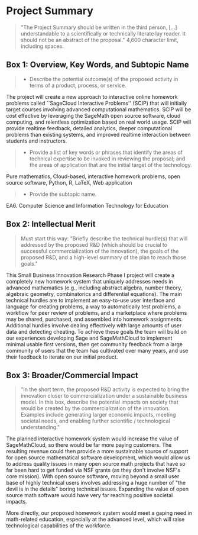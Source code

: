 # Project Summary

> "The Project Summary should be written in the third person, [...]  understandable to a scientifically or technically literate lay reader. It should not be an abstract of the proposal."  4,600 character limit, including spaces.



## Box 1: Overview, Key Words, and Subtopic Name
>- Describe the potential outcome(s) of the proposed activity in terms of a product, process, or service.

The project will create a new approach to
interactive online homework problems called
``SageCloud Interactive Problems'' (SCIP) that
will initially target courses
involving advanced computational mathematics.
SCIP will be cost effective by leveraging the SageMath
open source software, cloud computing, and relentless
optimization based on real world usage.
SCIP will provide realtime feedback, detailed analytics, deeper
computational problems than existing systems, and
improved realtime interaction between students and instructors.

>- Provide a list of key words or phrases that identify the areas of technical expertise to be invoked in reviewing the proposal; and the areas of application that are the initial target of the technology.

Pure mathematics, Cloud-based, interactive homework problems, open source software, Python, R, LaTeX, Web application

>- Provide the subtopic name.

EA6. Computer Science and Information Technology for Education



## Box 2: Intellectual Merit

> Must start this way:
> "Briefly describe the technical hurdle(s) that will addressed by the proposed R&D (which should be crucial to successful commercialization of the innovation), the goals of the proposed R&D, and a high-level summary of the plan to reach those goals."

This Small Business Innovation Research Phase I project will
create a completely new homework system that uniquely addresses needs in
advanced mathematics (e.g., including abstract algebra,
number theory, algebraic geometry, combinatorics
and differential equations).  The main technical hurdles are to
implement an easy-to-use user interface and language for creating
problems, a way to automatically test problems, a workflow for
peer review of problems, and a marketplace where problems may
be shared, purchased, and assembled into homework assignments.
Additional hurdles involve dealing effectively with large amounts
of user data and detecting cheating.   To achieve these
goals the team will build  on our experiences developing
Sage and SageMathCloud to implement minimal usable first versions,
then get community feedback from  a large community of users that
the team has cultivated over many years, and use their feedback to
iterate on our initial product.

## Box 3: Broader/Commercial Impact

> "In the short term, the proposed R&D activity is expected to bring the innovation closer to commercialization under a sustainable business model. In this box, describe the potential impacts on society that would be created by the commercialization of the innovation. Examples include generating larger economic impacts, meeting societal needs, and enabling further scientific / technological understanding."

The planned interactive homework system would increase the value
of SageMathCloud, so there would be far more paying customers.  The resulting
revenue could then provide a more sustainable source of support for open source
mathematical software development, which would allow us to address quality issues
in many open source math projects that have so far been hard to get funded
via NSF grants (as they don't involve NSF's core mission).  With open source software,
moving beyond a small user base of highly technical users involves addressing
a huge number of "the devil is in the details" boring technical issues.   Expanding
the value of open source math software would have very far reaching
positive societal impacts.

More directly, our proposed homework system would meet a gaping need in
math-related education, especially at the advanced level,
which will raise technological capabilities of the workforce.








